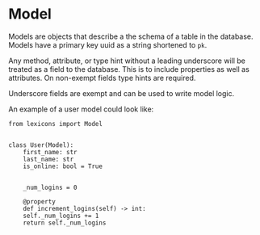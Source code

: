 # Model
Models are objects that describe a the schema of a table in the database. 
Models have a primary key uuid as a string shortened to `pk`.

Any method, attribute, or type hint without a leading underscore will be treated as a field to the database. This is to include
properties as well as attributes. On non-exempt fields type hints are required. 

Underscore fields are exempt and can be used to write model logic.


An example of a user model could look like:
```
from lexicons import Model


class User(Model):
    first_name: str
    last_name: str
    is_online: bool = True


    _num_logins = 0

    @property
    def increment_logins(self) -> int:
	self._num_logins += 1
	return self._num_logins
```
